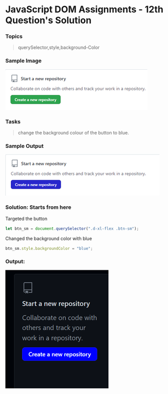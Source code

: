 # JavaScript DOM Assignments - 12th Question's Solution

### **Topics**
>querySelector,style,background-Color

### **Sample Image**
![Sample image](./sample%20pics%20of%20dom%20assignments/Pic22.png)

### **Tasks** 
>change the background colour of the button to blue.

### **Sample Output**
![Sample Output](./sample%20pics%20of%20dom%20assignments/Pic23.png)

### **Solution:** Starts from here

Targeted the button 
```javascript
let btn_sm = document.querySelector(".d-xl-flex .btn-sm");
```

Changed the background color with blue
```javascript
btn_sm.style.backgroundColor = "blue";
```

### **Output:**

![Output of 12 js dom ](./outputs%20photo%20of%20dom%20assignments/Output_12_js_dom.PNG)